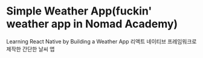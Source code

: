 # Simple Weather App(fuckin' weather app in Nomad Academy)
Learning React Native by Building a Weather App
리액트 네이티브 프레임워크로 제작한 간단한 날씨 앱
